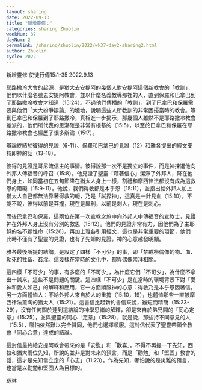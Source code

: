 ```yaml
---
layout: sharing
date: 2022-09-13
title: "新增靈修："
categories: sharing Zhuolin
weekNum: 37
dayNum: 2
permalink: /sharing/zhuolin/2022/wk37-day2-sharing2.html
author: Zhuolin
cycle: 2022
---  
```

新增靈修 使徒行傳15:1-35
2022.9.13

耶路撒冷大會的起源，是猶大去安提阿的幾個人對安提阿這個新教會的「教訓」，他們以什麼名號去安提阿教會，並以什麼名義教導那裡的人，直到保羅和巴拿巴到了耶路撒冷教會才知道（15:24）。不過他們傳播的「教訓」，到了巴拿巴和保羅需要與他們「大大紛爭辯論」的境地，說明這些人所教訓的非常困擾當時的教會。等到巴拿巴和保羅到了耶路撒冷，真相進一步揭示，那幾個人雖然不是耶路撒冷教會差派的，他們所代表的思潮確是非常有根基的（15:5），以至於巴拿巴和保羅在耶路撒冷教會也經歷了很多辯論（15:7）。

辯論終結於彼得的見證（6-11）、保羅和巴拿巴的見證（12）和雅各提出的經文支持即神的話（13-18）。

彼得的見證是哥尼流信主的事情。彼得說那一次不是獨立的事件，而是神揀選他向外邦人傳福音的呼召（15:8）。他見證了聖靈「藉著信心」潔淨了外邦人，降在他們身上，如同當初在五旬節降在猶太人身上一樣，割禮和摩西律法都沒有成為這救恩的阻礙（15:9-11）。他說，我們得救都是本乎恩（15:11），並指出給外邦人加上猶太人自己都無法靠著得救的軛，乃是「試探神」，這真是一針見血（15:10）。不能不說，彼得以前是莽撞，現在是犀利，以前是刺人，現在是刺心。

而後巴拿巴和保羅，這兩位在第一次宣教之旅中向外邦人中傳福音的宣教士，見證神在外邦人身上沒有分別的救恩（15:12）。他們的見證非常有力，因他們為了主耶穌的名不顧性命（15:26）。再加上雅各引用經文，這也是非常重要的環節，他們此時不僅有了聖靈的見證，也有了先知的見證。神的心意越發明顯。

雅各最後所提的結論，是設定了四樣「不可少」的事，即「禁戒祭偶像的物、血、勒死的牲畜、姦淫。這幾樣在當時的文化中，都與偶像崇拜相關。

這四樣「不可少」的事，有多麼的「不可少」，為什麼它們「不可少」，為什麼不拿出十誡來，這些不是問題的關鍵。這四樣「不可少」是在當時的環境背景下對「愛神和愛人如己」的解釋和應用，它一方面順服神的心意：得救乃是本乎恩因著信，另一方面體恤人：不給外邦人來自於人的重擔（15:10，19），也體恤那些一直被摩西律法薰陶的猶太人（15:21）。這書信比起新約書信來說，雖短而精簡（15:23-29），沒有任何關於達到這結論的神學思緒的解釋，卻是來自於弟兄間的「同心定意」（15:25），並與聖靈的同心「定意」（15:28），就是說，那些持不同意見的人（15:5），哪怕依然難以完全贊同，他們也選擇順服。這封信代表了聖靈帶領全教會「同心合意」達成的結論。

這封信最終給安提阿教會帶來的是「安慰」和「歡喜」。不得不再提一下先知，西拉和猶大兩位先知，所說的並非是對未來的預言，而是「勸勉」和「堅固」教會的話，這才是先知當立定的「心志」（11:23）。作為先知，哪怕說的是災難的預言，也當是以勸勉和堅固人為目標的。


琢琳
